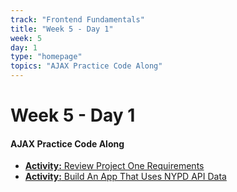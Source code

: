 ```yaml
---
track: "Frontend Fundamentals"
title: "Week 5 - Day 1"
week: 5
day: 1
type: "homepage"
topics: "AJAX Practice Code Along"
---
```



# Week 5 - Day 1

#### AJAX Practice Code Along
- [**Activity:** Review Project One Requirements](/unit-projects/unit-one-project-requirements/)
- [**Activity:** Build An App That Uses NYPD API Data](/frontend-fundamentals/week-5/day-1/labs/build-an-app-that-uses-nyc-api-data/)

